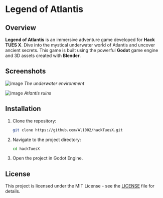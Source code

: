 # Legend of Atlantis

## Overview

**Legend of Atlantis** is an immersive adventure game developed for **Hack TUES X**. Dive into the mystical underwater world of Atlantis and uncover ancient secrets. This game is built using the powerful **Godot** game engine and 3D assets created with **Blender**.

## Screenshots

![image](https://github.com/Al1002/hackTuesX/assets/84194378/d60320ea-eaeb-4101-940c-fcf9d4d69aa5)
*The underwater environment*

![image](https://github.com/Al1002/hackTuesX/assets/84194378/5934aae4-50ba-4cff-b75d-50a92a44205f)
*Atlantis ruins*

## Installation

1. Clone the repository:
    ```bash
    git clone https://github.com/Al1002/hackTuesX.git
    ```
2. Navigate to the project directory:
    ```bash
    cd hackTuesX
    ```
3. Open the project in Godot Engine.

## License

This project is licensed under the MIT License - see the [LICENSE](LICENSE) file for details.
